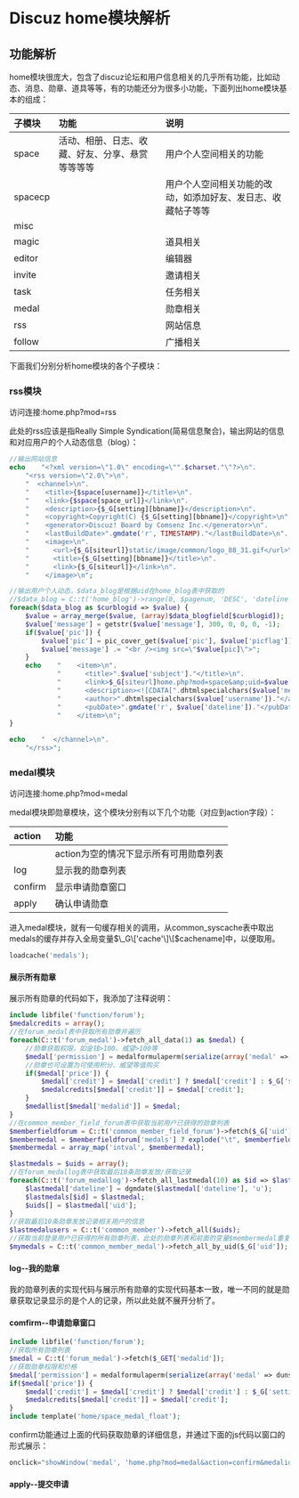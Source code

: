 # Discuz home模块解析

## 功能解析

home模块很庞大，包含了discuz论坛和用户信息相关的几乎所有功能，比如动态、消息、勋章、道具等等，有的功能还分为很多小功能，下面列出home模块基本的组成：

| 子模块 | 功能 | 说明 |
| :--- | :--- | :--- |
| space | 活动、相册、日志、收藏、好友、分享、悬赏等等等等 | 用户个人空间相关的功能 |
| spacecp |  | 用户个人空间相关功能的改动，如添加好友、发日志、收藏帖子等等 |
| misc |  |  |
| magic |  | 道具相关 |
| editor |  | 编辑器 |
| invite |  | 邀请相关 |
| task |  | 任务相关 |
| medal |  | 勋章相关 |
| rss |  | 网站信息 |
| follow |  | 广播相关 |

下面我们分别分析home模块的各个子模块：

### rss模块

访问连接:home.php?mod=rss

此处的rss应该是指Really Simple Syndication\(简易信息聚合\)，输出网站的信息和对应用户的个人动态信息（blog）：

```php
//输出网站信息
echo 	"<?xml version=\"1.0\" encoding=\"".$charset."\"?>\n".
	"<rss version=\"2.0\">\n".
	"  <channel>\n".
	"    <title>{$space[username]}</title>\n".
	"    <link>{$space[space_url]}</link>\n".
	"    <description>{$_G[setting][bbname]}</description>\n".
	"    <copyright>Copyright(C) {$_G[setting][bbname]}</copyright>\n".
	"    <generator>Discuz! Board by Comsenz Inc.</generator>\n".
	"    <lastBuildDate>".gmdate('r', TIMESTAMP)."</lastBuildDate>\n".
	"    <image>\n".
	"      <url>{$_G[siteurl]}static/image/common/logo_88_31.gif</url>\n".
	"      <title>{$_G[setting][bbname]}</title>\n".
	"      <link>{$_G[siteurl]}</link>\n".
	"    </image>\n";

//输出用户个人动态，$data_blog是根据uid在home_blog表中获取的
//$data_blog = C::t('home_blog')->range(0, $pagenum, 'DESC', 'dateline', 0, null, $uid);
foreach($data_blog as $curblogid => $value) {
	$value = array_merge($value, (array)$data_blogfield[$curblogid]);
	$value['message'] = getstr($value['message'], 300, 0, 0, 0, -1);
	if($value['pic']) {
		$value['pic'] = pic_cover_get($value['pic'], $value['picflag']);
		$value['message'] .= "<br /><img src=\"$value[pic]\">";
	}
	echo 	"    <item>\n".
			"      <title>".$value['subject']."</title>\n".
			"      <link>$_G[siteurl]home.php?mod=space&amp;uid=$value[uid]&amp;do=blog&amp;id=$value[blogid]</link>\n".
			"      <description><![CDATA[".dhtmlspecialchars($value['message'])."]]></description>\n".
			"      <author>".dhtmlspecialchars($value['username'])."</author>\n".
			"      <pubDate>".gmdate('r', $value['dateline'])."</pubDate>\n".
			"    </item>\n";
}

echo 	"  </channel>\n".
	"</rss>";
```

### medal模块

访问连接:home.php?mod=medal

medal模块即勋章模块，这个模块分别有以下几个功能（对应到action字段）：

| action | 功能 |
| :--- | :--- |
|  | action为空的情况下显示所有可用勋章列表 |
| log | 显示我的勋章列表 |
| confirm | 显示申请勋章窗口 |
| apply | 确认申请勋章 |

进入medal模块，就有一句缓存相关的调用，从common\_syscache表中取出medals的缓存并存入全局变量$\_G\['cache'\]\[$cachename\]中，以便取用。

```php
loadcache('medals');
```

#### 展示所有勋章

展示所有勋章的代码如下，我添加了注释说明：

```php
include libfile('function/forum');
$medalcredits = array();
//在forum_medal表中获取所有勋章并遍历
foreach(C::t('forum_medal')->fetch_all_data(1) as $medal) {
	//勋章获取权限，如金钱>100、威望>100等
	$medal['permission'] = medalformulaperm(serialize(array('medal' => dunserialize($medal['permission']))), 1);
	//勋章也可设置为可使用积分、威望等值购买
	if($medal['price']) {
		$medal['credit'] = $medal['credit'] ? $medal['credit'] : $_G['setting']['creditstransextra'][3];
		$medalcredits[$medal['credit']] = $medal['credit'];
	}
	$medallist[$medal['medalid']] = $medal;
}
//在common_member_field_forum表中获取当前用户已获得的勋章列表
$memberfieldforum = C::t('common_member_field_forum')->fetch($_G['uid']);
$membermedal = $memberfieldforum['medals'] ? explode("\t", $memberfieldforum['medals']) : array();
$membermedal = array_map('intval', $membermedal);

$lastmedals = $uids = array();
//在forum_medallog表中获取最后10条勋章发放/获取记录
foreach(C::t('forum_medallog')->fetch_all_lastmedal(10) as $id => $lastmedal) {
	$lastmedal['dateline'] = dgmdate($lastmedal['dateline'], 'u');
	$lastmedals[$id] = $lastmedal;
	$uids[] = $lastmedal['uid'];
}
//获取最后10条勋章发放记录相关用户的信息
$lastmedalusers = C::t('common_member')->fetch_all($uids);
//获取当前登录用户已获得的所有勋章列表，此处的勋章列表和前面的变量$membermedal重复了，暂时不知道二者的区别
$mymedals = C::t('common_member_medal')->fetch_all_by_uid($_G['uid']);
```

#### log--我的勋章

我的勋章列表的实现代码与展示所有勋章的实现代码基本一致，唯一不同的就是勋章获取记录显示的是个人的记录，所以此处就不展开分析了。

#### comfirm--申请勋章窗口

```php
include libfile('function/forum');
//获取所有勋章列表
$medal = C::t('forum_medal')->fetch($_GET['medalid']);
//获取勋章权限和价格
$medal['permission'] = medalformulaperm(serialize(array('medal' => dunserialize($medal['permission']))), 1);
if($medal['price']) {
	$medal['credit'] = $medal['credit'] ? $medal['credit'] : $_G['setting']['creditstransextra'][3];
	$medalcredits[$medal['credit']] = $medal['credit'];
}
include template('home/space_medal_float');
```

confirm功能通过上面的代码获取勋章的详细信息，并通过下面的js代码以窗口的形式展示：

```javascript
onclick="showWindow('medal', 'home.php?mod=medal&action=confirm&medalid=7')"
```

#### apply--提交申请



